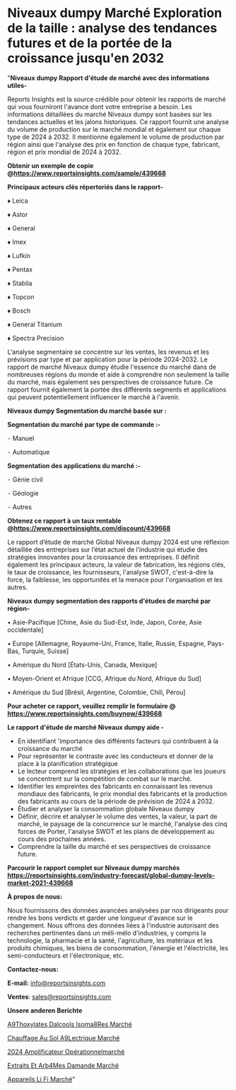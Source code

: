 # Niveaux dumpy Marché Exploration de la taille : analyse des tendances futures et de la portée de la croissance jusqu'en 2032

"<strong>Niveaux dumpy Rapport d'étude de marché avec des informations utiles-</strong>

Reports Insights est la source crédible pour obtenir les rapports de marché qui vous fourniront l'avance dont votre entreprise a besoin. Les informations détaillées du marché Niveaux dumpy sont basées sur les tendances actuelles et les jalons historiques. Ce rapport fournit une analyse du volume de production sur le marché mondial et également sur chaque type de 2024 à 2032. Il mentionne également le volume de production par région ainsi que l'analyse des prix en fonction de chaque type, fabricant, région et prix mondial de 2024 à 2032.

<strong><b>Obtenir un exemple de copie @</b></strong><a href=https://www.reportsinsights.com/sample/439668><strong><b>https://www.reportsinsights.com/sample/439668</b></strong></a>

<b>Principaux acteurs clés répertoriés dans le rapport-</b>

<b> </b>♦ Leica

♦ Astor

♦ General

♦ Imex

♦ Lufkin

♦ Pentax

♦ Stabila

♦ Topcon

♦ Bosch

♦ General Titanium

♦ Spectra Precision

L'analyse segmentaire se concentre sur les ventes, les revenus et les prévisions par type et par application pour la période 2024-2032. Le rapport de marché Niveaux dumpy étudie l'essence du marché dans de nombreuses régions du monde et aide à comprendre non seulement la taille du marché, mais également ses perspectives de croissance future. Ce rapport fournit également la portée des différents segments et applications qui peuvent potentiellement influencer le marché à l'avenir.

<strong>Niveaux dumpy Segmentation du marché basée sur :</strong>

<strong>Segmentation du marché par type de commande :-</strong>

⁃ Manuel

⁃ Automatique

<strong>Segmentation des applications du marché :-</strong>

⁃ Génie civil

⁃ Géologie

⁃ Autres

<strong><b>Obtenez ce rapport à un taux rentable @</b></strong><a href=https://www.reportsinsights.com/discount/439668><strong><b>https://www.reportsinsights.com/discount/439668</b></strong></a>

Le rapport d’étude de marché Global Niveaux dumpy 2024 est une réflexion détaillée des entreprises sur l’état actuel de l’industrie qui étudie des stratégies innovantes pour la croissance des entreprises. Il définit également les principaux acteurs, la valeur de fabrication, les régions clés, le taux de croissance, les fournisseurs, l'analyse SWOT, c'est-à-dire la force, la faiblesse, les opportunités et la menace pour l'organisation et les autres.

<strong>Niveaux dumpy segmentation des rapports d'études de marché par région-</strong>

• Asie-Pacifique [Chine, Asie du Sud-Est, Inde, Japon, Corée, Asie occidentale]

• Europe [Allemagne, Royaume-Uni, France, Italie, Russie, Espagne, Pays-Bas, Turquie, Suisse]

• Amérique du Nord [États-Unis, Canada, Mexique]

• Moyen-Orient et Afrique [CCG, Afrique du Nord, Afrique du Sud]

• Amérique du Sud [Brésil, Argentine, Colombie, Chili, Pérou]

<strong>Pour acheter ce rapport, veuillez remplir le formulaire @   <a href=https://www.reportsinsights.com/buynow/439668>https://www.reportsinsights.com/buynow/439668</a></strong>

<strong>Le rapport d'étude de marché Niveaux dumpy aide -</strong>
<ul>
  <li>En identifiant 'importance des différents facteurs qui contribuent à la croissance du marché</li>
  <li>Pour représenter le contraste avec les conducteurs et donner de la place à la planification stratégique</li>
  <li>Le lecteur comprend les stratégies et les collaborations que les joueurs se concentrent sur la compétition de combat sur le marché.</li>
  <li>Identifier les empreintes des fabricants en connaissant les revenus mondiaux des fabricants, le prix mondial des fabricants et la production des fabricants au cours de la période de prévision de 2024 à 2032.</li>
  <li>Étudier et analyser la consommation globale Niveaux dumpy</li>
  <li>Définir, décrire et analyser le volume des ventes, la valeur, la part de marché, le paysage de la concurrence sur le marché, l'analyse des cinq forces de Porter, l'analyse SWOT et les plans de développement au cours des prochaines années.</li>
  <li>Comprendre la taille du marché et ses perspectives de croissance future.</li>
</ul>

<strong>Parcourir le rapport complet sur Niveaux dumpy marchés <a href=https://reportsinsights.com/industry-forecast/global-dumpy-levels-market-2021-439668>https://reportsinsights.com/industry-forecast/global-dumpy-levels-market-2021-439668</a></strong>

<strong>À propos de nous:</strong>

Nous fournissons des données avancées analysées par nos dirigeants pour rendre les bons verdicts et garder une longueur d'avance sur le changement. Nous offrons des données liées à l'industrie autorisant des recherches pertinentes dans un méli-mélo d'industries, y compris la technologie, la pharmacie et la santé, l'agriculture, les matériaux et les produits chimiques, les biens de consommation, l'énergie et l'électricité, les semi-conducteurs et l'électronique, etc.

<strong>Contactez-nous:</strong>

<strong>E-mail:</strong> <a href=mailto:info@reportsinsights.com>info@reportsinsights.com</a>

<strong>Ventes</strong>: <a href=mailto:sales@reportsinsights.com>sales@reportsinsights.com</a>

<strong>Unsere anderen Berichte</strong>

<a href=https://www.linkedin.com/pulse/%C3%A9thoxylates-dalcools-isom%C3%A8res-march%C3%A9-2024-lnatc/>A9Thoxylates Dalcools Isoma8Res Marché</a>

<a href=https://www.linkedin.com/pulse/chauffage-au-sol-%C3%A9lectrique-march%C3%A9-progr%C3%A8s-bln3c/>Chauffage Au Sol A9Lectrique Marché</a>

<a href=https://www.linkedin.com/pulse/2024-amplificateur-opérationnelmarché-analyse-iroic/>2024 Amplificateur Opérationnelmarché</a>

<a href=https://www.linkedin.com/pulse/extraits-et-ar%C3%B4mes-damande-march%C3%A9-analyse-5qj1c/>Extraits Et Arb4Mes Damande Marché</a>

<a href=https://www.linkedin.com/pulse/appareils-li-fi-march%C3%A9-rapport-2024-nouvelles-ve4ic/>Appareils Li Fi Marché</a>"
